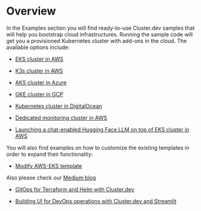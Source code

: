 # Overview

In the Examples section you will find ready-to-use Cluster.dev samples that will help you bootstrap cloud infrastructures. Running the sample code will get you a provisioned Kubernetes cluster with add-ons in the cloud. The available options include:

* [EKS cluster in AWS](https://docs.cluster.dev/examples-aws-eks/) 

* [K3s cluster in AWS](https://docs.cluster.dev/examples-aws-k3s/)

* [AKS cluster in Azure](https://docs.cluster.dev/examples-azure-aks/)

* [GKE cluster in GCP](https://docs.cluster.dev/examples-gcp-gke/)

* [Kubernetes cluster in DigitalOcean](https://docs.cluster.dev/examples-do-k8s/) 

* [Dedicated monitoring cluster in AWS](https://docs.cluster.dev/examples-aws-k3s-prometheus/) 

* [Launching a chat-enabled Hugging Face LLM on top of EKS cluster in AWS](https://docs.cluster.dev/examples-eks-model/)

You will also find examples on how to customize the existing templates in order to expand their functionality: 

* [Modify AWS-EKS template](https://docs.cluster.dev/examples-modify-aws-eks/)

Also please check our [Medium blog](https://medium.com/@cluster.dev)

* [GitOps for Terraform and Helm with Cluster.dev](https://medium.com/@cluster.dev/gitops-for-terraform-and-helm-with-cluster-dev-f605c9859f2)

* [Building UI for DevOps operations with Cluster.dev and Streamlit](https://medium.com/@cluster.dev/building-ui-for-devops-operations-with-cluster-dev-and-streamlit-5c0a5548cfc5)
